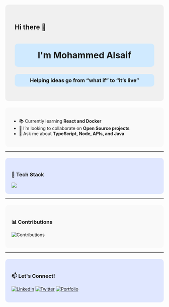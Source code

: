 <div style="background-color: #f0f0f0; padding: 30px; border-radius: 10px;">

## Hi there 👋

<h1 align="center" style="background-color: #d0eaff; padding: 20px; border-radius: 10px;">I'm Mohammed Alsaif</h1>
<h3 align="center" style="background-color: #d0eaff; padding: 10px; border-radius: 10px;">Helping ideas go from “what if” to “it’s live”</h3>

</div>

<div style="background-color: #f9f9f9; padding: 20px; border-radius: 10px; margin-top: 20px;">

- 📚 Currently learning **React and Docker**
- 🤝 I’m looking to collaborate on **Open Source projects**
- 💼 Ask me about **TypeScript, Node, APIs, and Java**

</div>

---

<div style="background-color: #e0e7ff; padding: 20px; border-radius: 10px; margin-top: 20px;">

### 🧰 Tech Stack
<img src="https://skillicons.dev/icons?i=ts,nodejs,react,html,css,git,github,java,docker,aws,kafka,mongodb,nestjs,nginx,mysql" />

</div>

---

<div style="background-color: #f9f9f9; padding: 20px; border-radius: 10px; margin-top: 20px;">

### 📊 Contributions
![Contributions](https://img.shields.io/badge/Contributions-1000+-brightgreen)

</div>

---

<div style="background-color: #e0e7ff; padding: 20px; border-radius: 10px; margin-top: 20px;">

### 📫 Let's Connect!
[![LinkedIn](https://img.shields.io/badge/-LinkedIn-blue?style=flat-square&logo=linkedin&logoColor=white)](https://linkedin.com/in/yourname)
[![Twitter](https://img.shields.io/badge/-Twitter-1DA1F2?style=flat-square&logo=twitter&logoColor=white)](https://twitter.com/yourhandle)
[![Portfolio](https://img.shields.io/badge/Portfolio-000?style=flat-square&logo=firefox&logoColor=white)](https://yourwebsite.com)

</div>
